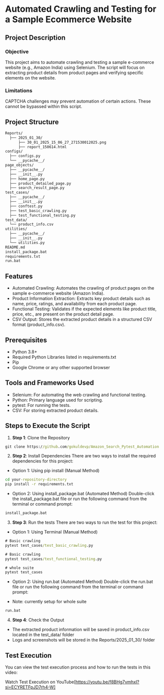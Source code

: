 # Automated Crawling and Testing for a Sample Ecommerce Website

## Project Description
### Objective
This project aims to automate crawling and testing a sample e-commerce website (e.g., Amazon India) using Selenium. The script will focus on extracting product details from product pages and verifying specific elements on the website.

### Limitations
CAPTCHA challenges may prevent automation of certain actions. These cannot be bypassed within this script.

## Project Structure
```markdown
Reports/
  ├── 2025_01_30/
      ├── 30_01_2025_15_06_27_271530012025.png
      ├── report_150614.html
configs/
  ├── configs.py
  └── __pycache__/
page_objects/
  ├── __pycache__/
  ├── __init__.py
  ├── home_page.py
  ├── product_detailed_page.py
  ├── search_result_page.py
test_cases/
  ├── __pycache__/
  ├── __init__.py
  ├── conftest.py
  ├── test_basic_crawling.py
  ├── test_functional_testing.py
test_data/
  └── product_info.csv
utilities/
  ├── __pycache__/
  ├── __init__.py
  └── utilities.py
README.md
install_package.bat
requirements.txt
run.bat
```
## Features
* Automated Crawling: Automates the crawling of product pages on the sample e-commerce website (Amazon India).
* Product Information Extraction: Extracts key product details such as name, price, ratings, and availability from each product page.
* Functional Testing: Validates if the expected elements like product title, price, etc., are present on the product detail page.
* CSV Output: Stores the extracted product details in a structured CSV format (product_info.csv).

## Prerequisites
* Python 3.8+
* Required Python Libraries listed in requirements.txt
* Pip
* Google Chrome or any other supported browser

## Tools and Frameworks Used
* Selenium: For automating the web crawling and functional testing.
* Python: Primary language used for scripting.
* pytest: For running the tests.
* CSV: For storing extracted product details.

## Steps to Execute the Script
1. **Step 1**: Clone the Repository
```cmd
git clone https://github.com/gokuldevp/Amazon_Search_Pytest_Automation.git 
```

2. **Step 2**: Install Dependencies
There are two ways to install the required dependencies for this project:
* Option 1: Using pip install (Manual Method)
```cmd
cd your-repository-directory
pip install -r requirements.txt
```

* Option 2: Using install_package.bat (Automated Method)
Double-click the install_package.bat file or run the following command from the terminal or command prompt:
```cmd
install_package.bat
```

3. **Step 3**: Run the tests
There are two ways to run the test for this project:
* Option 1: Using Terminal (Manual Method)
```cmd
# Basic crawling
pytest test_cases/test_basic_crawling.py

# Basic crawling
pytest test_cases/test_functional_testing.py

# whole suite
pytest test_cases
```

* Option 2: Using run.bat (Automated Method)
Double-click the run.bat file or run the following command from the terminal or command prompt:
- Note: currently setup for whole suite
```cmd
run.bat
```
4. **Step 4**: Check the Output
* The extracted product information will be saved in product_info.csv located in the test_data/ folder
* Logs and screenshots will be stored in the Reports/2025_01_30/ folder

## Test Execution
You can view the test execution process and how to run the tests in this video:

Watch Test Execution on YouTube[https://youtu.be/f8BHg7vmhxI?si=ECYRETFpJD7rh4-W]